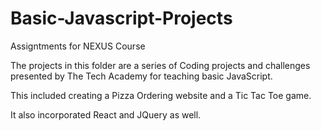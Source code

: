 # Basic-Javascript-Projects
Assigntments for NEXUS Course

The projects in this folder are a series of Coding projects and 
challenges presented by The Tech Academy for teaching basic JavaScript.

This included creating a Pizza Ordering website and a Tic Tac Toe game.

It also incorporated React and JQuery as well.
